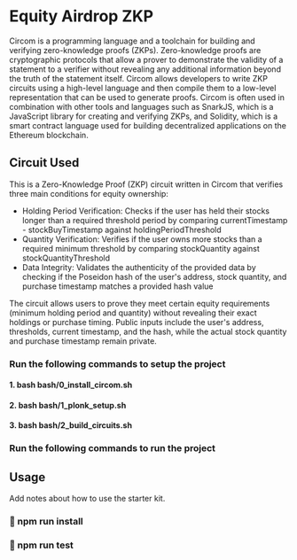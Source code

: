 # Equity Airdrop ZKP

Circom is a programming language and a toolchain for building and verifying zero-knowledge proofs (ZKPs). Zero-knowledge proofs are cryptographic protocols that allow a prover to demonstrate the validity of a statement to a verifier without revealing any additional information beyond the truth of the statement itself. Circom allows developers to write ZKP circuits using a high-level language and then compile them to a low-level representation that can be used to generate proofs. Circom is often used in combination with other tools and languages such as SnarkJS, which is a JavaScript library for creating and verifying ZKPs, and Solidity, which is a smart contract language used for building decentralized applications on the Ethereum blockchain.

## Circuit Used

This is a Zero-Knowledge Proof (ZKP) circuit written in Circom that verifies three main conditions for equity ownership:

- Holding Period Verification: Checks if the user has held their stocks longer than a required threshold period by comparing currentTimestamp - stockBuyTimestamp against holdingPeriodThreshold
- Quantity Verification: Verifies if the user owns more stocks than a required minimum threshold by comparing stockQuantity against stockQuantityThreshold
- Data Integrity: Validates the authenticity of the provided data by checking if the Poseidon hash of the user's address, stock quantity, and purchase timestamp matches a provided hash value

The circuit allows users to prove they meet certain equity requirements (minimum holding period and quantity) without revealing their exact holdings or purchase timing. Public inputs include the user's address, thresholds, current timestamp, and the hash, while the actual stock quantity and purchase timestamp remain private.

### Run the following commands to setup the project

#### 1. bash bash/0_install_circom.sh <a name = "install circom"></a>

#### 2. bash bash/1_plonk_setup.sh <a name = "local contributor plonk setup"></a>

#### 3. bash bash/2_build_circuits.sh <a name = "build circuit"></a>

### Run the following commands to run the project

## Usage <a name="usage"></a>

Add notes about how to use the starter kit.

### 🧐 npm run install <a name = "install"></a>

### 🚀 npm run test <a name = "test"></a>
